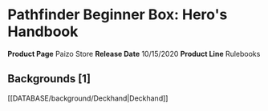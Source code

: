 ﻿---
id: '64'
name: Pathfinder Beginner Box. Hero's Handbook
rarity: Common
rus_type_level: null
source: null
trait: null
type: Source

---
# Pathfinder Beginner Box: Hero's Handbook

**Product Page** Paizo Store
**Release Date** 10/15/2020
**Product Line** Rulebooks

## Backgrounds [1]

[[DATABASE/background/Deckhand|Deckhand]]
